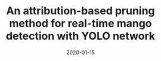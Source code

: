 ---
title: "An attribution-based pruning method for real-time mango detection with YOLO network"
collection: publications
permalink: /publication/2020-attr-prune
date: 2020-01-15
venue: 'Computers and Electronics in Agriculture'
# paperurl: '/files/pdf/research/Turning the Lights on.pdf'
link: 'https://www.sciencedirect.com/science/article/pii/S0168169919313717?dgcid=author'
github: 'https://github.com/GlowingHorse/Fast-Mango-Detection'
code: 'https://doi.org/10.5281/zenodo.3534596'
zenodo: 'https://zenodo.org/badge/DOI/10.5281/zenodo.3534596.svg'
researchButton: 'https://shirui-homepage.com/research/attr-prune/'
citation: 'Rui Shi, <a href="https://li-tianxing.github.io/">Tianxing Li</a>, <a href="http://www.graco.c.u-tokyo.ac.jp/yama-lab/index.php">Yasushi Yamaguchi</a>. <i>Computers and Electronics in Agriculture</i>, 2020, 169: 105214.'
---